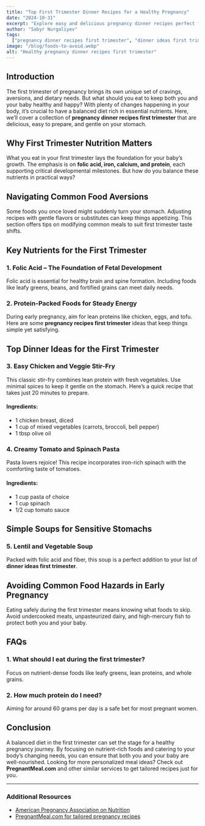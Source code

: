 ```yaml
---
title: "Top First Trimester Dinner Recipes for a Healthy Pregnancy"
date: "2024-10-31"
excerpt: "Explore easy and delicious pregnancy dinner recipes perfect for the first trimester, focusing on healthy, comforting, and nutrient-rich options."
author: "Sabyr Nurgaliyev"
tags:
  ["pregnancy dinner recipes first trimester", "dinner ideas first trimester", "pregnancy recipes first trimester", "pregnant meal"]
image: "/blog/foods-to-avoid.webp"
alt: "Healthy pregnancy dinner recipes first trimester"
---
```


## Introduction

The first trimester of pregnancy brings its own unique set of cravings, aversions, and dietary needs. But what should you eat to keep both you and your baby healthy and happy? With plenty of changes happening in your body, it’s crucial to have a balanced diet rich in essential nutrients. Here, we’ll cover a collection of **pregnancy dinner recipes first trimester** that are delicious, easy to prepare, and gentle on your stomach. 

## Why First Trimester Nutrition Matters

What you eat in your first trimester lays the foundation for your baby’s growth. The emphasis is on **folic acid, iron, calcium, and protein**, each supporting critical developmental milestones. But how do you balance these nutrients in practical ways?

## Navigating Common Food Aversions

Some foods you once loved might suddenly turn your stomach. Adjusting recipes with gentle flavors or substitutes can keep things appetizing. This section offers tips on modifying common meals to suit first trimester taste shifts.

## Key Nutrients for the First Trimester

### 1. Folic Acid – The Foundation of Fetal Development
Folic acid is essential for healthy brain and spine formation. Including foods like leafy greens, beans, and fortified grains can meet daily needs.

### 2. Protein-Packed Foods for Steady Energy
During early pregnancy, aim for lean proteins like chicken, eggs, and tofu. Here are some **pregnancy recipes first trimester** ideas that keep things simple yet satisfying.

## Top Dinner Ideas for the First Trimester

### 3. Easy Chicken and Veggie Stir-Fry
This classic stir-fry combines lean protein with fresh vegetables. Use minimal spices to keep it gentle on the stomach. Here’s a quick recipe that takes just 20 minutes to prepare.

#### Ingredients:
- 1 chicken breast, diced
- 1 cup of mixed vegetables (carrots, broccoli, bell pepper)
- 1 tbsp olive oil

### 4. Creamy Tomato and Spinach Pasta
Pasta lovers rejoice! This recipe incorporates iron-rich spinach with the comforting taste of tomatoes.

#### Ingredients:
- 1 cup pasta of choice
- 1 cup spinach
- 1/2 cup tomato sauce

## Simple Soups for Sensitive Stomachs

### 5. Lentil and Vegetable Soup
Packed with folic acid and fiber, this soup is a perfect addition to your list of **dinner ideas first trimester**.

## Avoiding Common Food Hazards in Early Pregnancy

Eating safely during the first trimester means knowing what foods to skip. Avoid undercooked meats, unpasteurized dairy, and high-mercury fish to protect both you and your baby.

## FAQs

### 1. What should I eat during the first trimester?
Focus on nutrient-dense foods like leafy greens, lean proteins, and whole grains.

### 2. How much protein do I need?
Aiming for around 60 grams per day is a safe bet for most pregnant women.

## Conclusion

A balanced diet in the first trimester can set the stage for a healthy pregnancy journey. By focusing on nutrient-rich foods and catering to your body’s changing needs, you can ensure that both you and your baby are well-nourished. Looking for more personalized meal ideas? Check out **PregnantMeal.com** and other similar services to get tailored recipes just for you.

---

### Additional Resources
- [American Pregnancy Association on Nutrition](https://americanpregnancy.org/)
- [PregnantMeal.com for tailored pregnancy recipes](https://pregnantmeal.com)
